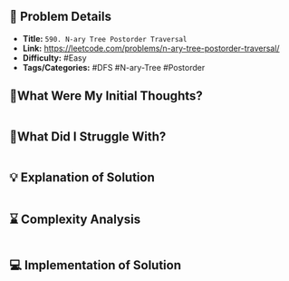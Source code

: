 ## 📝 Problem Details

- **Title:** `590. N-ary Tree Postorder Traversal`
- **Link:** https://leetcode.com/problems/n-ary-tree-postorder-traversal/
- **Difficulty:** #Easy 
- **Tags/Categories:**  #DFS #N-ary-Tree #Postorder 

## 💭What Were My Initial Thoughts?

```

```

## 🤔What Did I Struggle With?

```

```

## 💡 Explanation of Solution

```

```

## ⌛ Complexity Analysis

```

```

## 💻 Implementation of Solution

```cpp

```